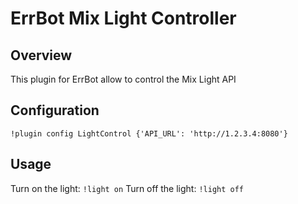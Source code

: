# ErrBot Mix Light Controller

## Overview

This plugin for ErrBot allow to control the Mix Light API

## Configuration

`!plugin config LightControl {'API_URL': 'http://1.2.3.4:8080'}`

## Usage

Turn on the light: `!light on`
Turn off the light: `!light off`